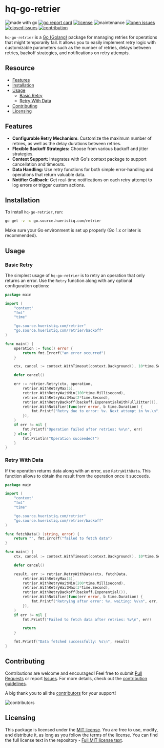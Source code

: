 # hq-go-retrier

![made with go](https://img.shields.io/badge/made%20with-Go-1E90FF.svg) [![go report card](https://goreportcard.com/badge/github.com/hueristiq/xsubfind3r)](https://goreportcard.com/report/github.com/hueristiq/hq-go-retrier) [![license](https://img.shields.io/badge/license-MIT-gray.svg?color=1E90FF)](https://github.com/hueristiq/hq-go-retrier/blob/master/LICENSE) ![maintenance](https://img.shields.io/badge/maintained%3F-yes-1E90FF.svg) [![open issues](https://img.shields.io/github/issues-raw/hueristiq/hq-go-retrier.svg?style=flat&color=1E90FF)](https://github.com/hueristiq/hq-go-retrier/issues?q=is:issue+is:open) [![closed issues](https://img.shields.io/github/issues-closed-raw/hueristiq/hq-go-retrier.svg?style=flat&color=1E90FF)](https://github.com/hueristiq/hq-go-retrier/issues?q=is:issue+is:closed) [![contribution](https://img.shields.io/badge/contributions-welcome-1E90FF.svg)](https://github.com/hueristiq/hq-go-retrier/blob/master/CONTRIBUTING.md)

`hq-go-retrier` is a [Go (Golang)](http://golang.org/) package for managing retries for operations that might temporarily fail. It allows you to easily implement retry logic with customizable parameters such as the number of retries, delays between retries, backoff strategies, and notifications on retry attempts.

## Resource

- [Features](#features)
- [Installation](#installation)
- [Usage](#usage)
	- [Basic Retry](#basic-retry)
	- [Retry With Data](#retry-with-data)
- [Contributing](#contributing)
- [Licensing](#licensing)

## Features

- **Configurable Retry Mechanism:** Customize the maximum number of retries, as well as the delay durations between retries.
- **Flexible Backoff Strategies:** Choose from various backoff and jitter strategies.
- **Context Support:** Integrates with Go's context package to support cancellation and timeouts.
- **Data Handling:** Use retry functions for both simple error-handling and operations that return valuable data.
- **Notifier Callback:** Get real-time notifications on each retry attempt to log errors or trigger custom actions.

## Installation

To install `hq-go-retrier`, run:

```bash
go get -v -u go.source.hueristiq.com/retrier
```

Make sure your Go environment is set up properly (Go 1.x or later is recommended).

## Usage

### Basic Retry

The simplest usage of `hq-go-retrier` is to retry an operation that only returns an error. Use the `Retry` function along with any optional configuration options:

```go
package main

import (
	"context"
	"fmt"
	"time"

	"go.source.hueristiq.com/retrier"
	"go.source.hueristiq.com/retrier/backoff"
)

func main() {
	operation := func() error {
		return fmt.Errorf("an error occurred")
	}

	ctx, cancel := context.WithTimeout(context.Background(), 10*time.Second)

	defer cancel()

	err := retrier.Retry(ctx, operation,
		retrier.WithRetryMax(5),
		retrier.WithRetryWaitMin(100*time.Millisecond),
		retrier.WithRetryWaitMax(2*time.Second),
		retrier.WithRetryBackoff(backoff.ExponentialWithFullJitter()),
		retrier.WithNotifier(func(err error, b time.Duration) {
			fmt.Printf("Retry due to error: %v. Next attempt in %v.\n", err, b)
		}),
	)
	if err != nil {
		fmt.Printf("Operation failed after retries: %v\n", err)
	} else {
		fmt.Println("Operation succeeded!")
	}
}
```

### Retry With Data

If the operation returns data along with an error, use `RetryWithData`. This function allows to obtain the result from the operation once it succeeds.

```go
package main

import (
	"context"
	"fmt"
	"time"

	"go.source.hueristiq.com/retrier"
	"go.source.hueristiq.com/retrier/backoff"
)

func fetchData() (string, error) {
	return "", fmt.Errorf("failed to fetch data")
}

func main() {
	ctx, cancel := context.WithTimeout(context.Background(), 10*time.Second)

	defer cancel()

	result, err := retrier.RetryWithData(ctx, fetchData,
		retrier.WithRetryMax(5),
		retrier.WithRetryWaitMin(200*time.Millisecond),
		retrier.WithRetryWaitMax(3*time.Second),
		retrier.WithRetryBackoff(backoff.Exponential()),
		retrier.WithNotifier(func(err error, b time.Duration) {
			fmt.Printf("Retrying after error: %v, waiting: %v\n", err, b)
		}),
	)
	if err != nil {
		fmt.Printf("Failed to fetch data after retries: %v\n", err)

		return
	}

	fmt.Printf("Data fetched successfully: %s\n", result)
}
```

## Contributing

Contributions are welcome and encouraged! Feel free to submit [Pull Requests](https://github.com/hueristiq/hq-go-retrier/pulls) or report [Issues](https://github.com/hueristiq/hq-go-retrier/issues). For more details, check out the [contribution guidelines](https://github.com/hueristiq/hq-go-retrier/blob/master/CONTRIBUTING.md).

A big thank you to all the [contributors](https://github.com/hueristiq/hq-go-retrier/graphs/contributors) for your support!

![contributors](https://contrib.rocks/image?repo=hueristiq/hq-go-retrier&max=500)

## Licensing

This package is licensed under the [MIT license](https://opensource.org/license/mit). You are free to use, modify, and distribute it, as long as you follow the terms of the license. You can find the full license text in the repository - [Full MIT license text](https://github.com/hueristiq/hq-go-retrier/blob/master/LICENSE).